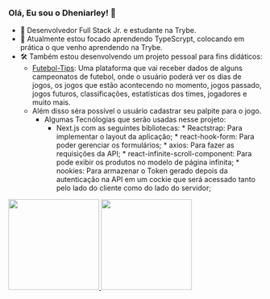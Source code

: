 ### Olá, Eu sou o Dheniarley! 🚀
- 🔭  Desenvolvedor Full Stack Jr. e estudante na Trybe.
- 🌱  Atualmente estou focado aprendendo TypeScrypt, colocando em prática o que venho aprendendo na Trybe.
- 🛠️  Também estou desenvolvendo um projeto pessoal para fins didáticos:
    - <a href="https://github.com/dhenycruz/front-futebol-tips">Futebol-Tips</a>:
      Uma plataforma que vai receber dados de alguns campeonatos de futebol, onde o usuário poderá ver os dias de jogos,
      os jogos que estão acontecendo no momento, jogos passado, jogos futuros, classificações, estatísticas dos times, jogadores
      e muito mais.
     - Além disso séra possível o usuário cadastrar seu palpite para o jogo.
        - Algumas Tecnólogias que serão usadas nesse projeto:
          - Next.js com as seguintes bibliotecas: * Reactstrap: Para implementar o layout da aplicação; * react-hook-form: Para poder gerenciar os formulários; * axios: Para fazer as requisições da API; * react-infinite-scroll-component: Para pode exibir os produtos no modelo de página infinita; * nookies: Para armazenar o Token gerado depois da autenticação na API em um cockie que será acessado tanto pelo lado do cliente como do lado do servidor;
<!--
**dhenycruz/dhenycruz** is a ✨ _special_ ✨ repository because its `README.md` (this file) appears on your GitHub profile.

Here are some ideas to get you started:

- 🔭 I’m currently working on ...
- 🌱 I’m currently learning ...
- 👯 I’m looking to collaborate on ...
- 🤔 I’m looking for help with ...
- 💬 Ask me about ...
- 📫 How to reach me: ...
- 😄 Pronouns: ...
- ⚡ Fun fact: ...
-->

<div>
  <a href="https://github.com/rafaballerini">
  <img height="180em" src="https://github-readme-stats.vercel.app/api?username=dhenycruz&show_icons=true&theme=vue&include_all_commits=true&count_private=true"/>
  <img height="180em" src="https://github-readme-stats.vercel.app/api/top-langs/?username=dhenycruz&layout=compact&langs_count=7&theme=vue"/>
</div>
